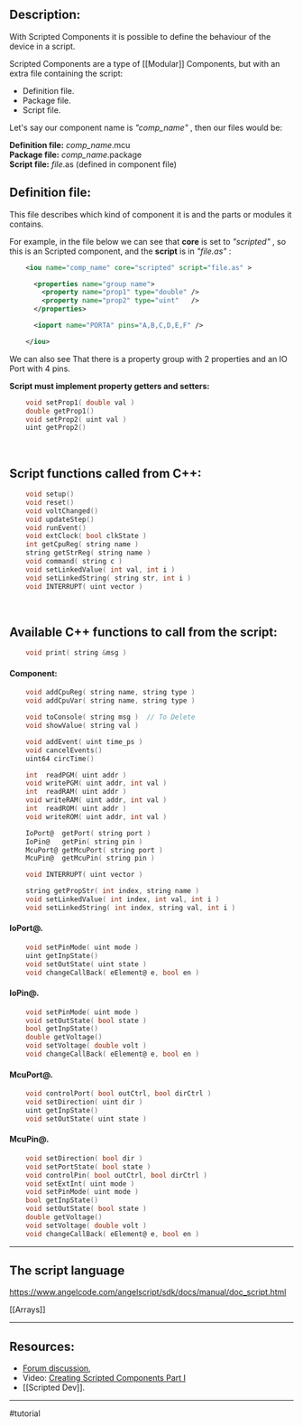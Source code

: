 ## Description:

With Scripted Components it is possible to define the behaviour of the device in a script.

Scripted Components are a type of [[Modular]] Components, but with an extra file containing the script:
- Definition file.
- Package file.
- Script file.

Let's say our component name is *"comp_name"* , then our files would be:

**Definition file:** *comp_name*.mcu  
**Package file:** *comp_name*.package  
**Script file:** *file*.as (defined in component file)
<br>

## Definition file:

This file describes which kind of component it is and the  parts or modules it contains.

For example, in the file below we can see that **core**  is set to *"scripted"* , so this is an Scripted  component, and the **script** is in *"file.as"* :

```xml
    <iou name="comp_name" core="scripted" script="file.as" >

      <properties name="group name">
        <property name="prop1" type="double" />
        <property name="prop2" type="uint"   />
      </properties>

      <ioport name="PORTA" pins="A,B,C,D,E,F" />

    </iou>
```

We can also see That there is a property group with 2 properties and an IO Port with 4 pins.

**Script must implement property getters and setters:**
```c
    void setProp1( double val )
    double getProp1()
    void setProp2( uint val )
    uint getProp2()
```
<br>

## Script functions called from C++:
```c
    void setup()
    void reset()
    void voltChanged()
    void updateStep()
    void runEvent()
    void extClock( bool clkState )
    int getCpuReg( string name )
    string getStrReg( string name )
    void command( string c )
    void setLinkedValue( int val, int i )
    void setLinkedString( string str, int i )
    void INTERRUPT( uint vector )
```
<br>

## Available C++ functions to call from the script:

```c
    void print( string &msg )
```

#### Component:
```c
    void addCpuReg( string name, string type )
    void addCpuVar( string name, string type )

    void toConsole( string msg )  // To Delete
    void showValue( string val )

    void addEvent( uint time_ps )
    void cancelEvents()
    uint64 circTime()

    int  readPGM( uint addr )
    void writePGM( uint addr, int val )
    int  readRAM( uint addr )
    void writeRAM( uint addr, int val )
    int  readROM( uint addr )
    void writeROM( uint addr, int val )

    IoPort@  getPort( string port )
    IoPin@   getPin( string pin )
    McuPort@ getMcuPort( string port )
    McuPin@  getMcuPin( string pin )

    void INTERRUPT( uint vector )

    string getPropStr( int index, string name )
    void setLinkedValue( int index, int val, int i )
    void setLinkedString( int index, string val, int i )
```
#### IoPort@.
```c
    void setPinMode( uint mode )
    uint getInpState()
    void setOutState( uint state )
    void changeCallBack( eElement@ e, bool en )
```
#### IoPin@.
```c
    void setPinMode( uint mode )
    void setOutState( bool state )
    bool getInpState()
    double getVoltage()
    void setVoltage( double volt )
    void changeCallBack( eElement@ e, bool en )
```
#### McuPort@.
```c
    void controlPort( bool outCtrl, bool dirCtrl )
    void setDirection( uint dir )
    uint getInpState()
    void setOutState( uint state )
```
#### McuPin@.
```c
    void setDirection( bool dir )
    void setPortState( bool state )
    void controlPin( bool outCtrl, bool dirCtrl )
    void setExtInt( uint mode )
    void setPinMode( uint mode )
    bool getInpState()
    void setOutState( bool state )
    double getVoltage()
    void setVoltage( double volt )
    void changeCallBack( eElement@ e, bool en )
```

---
## The script language

https://www.angelcode.com/angelscript/sdk/docs/manual/doc_script.html

[[Arrays]]


---

## Resources:

- [Forum discussion,](https://simulide.forumotion.com/t990-scripted-components)
- Video: [Creating Scripted Components Part I](https://youtu.be/vJLfuVwbvGE)
- [[Scripted Dev]].

---

#tutorial